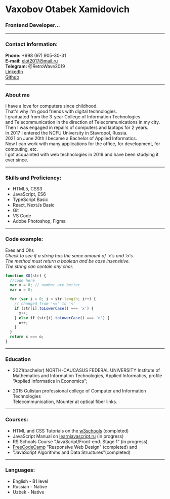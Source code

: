 # Vaxobov Otabek Xamidovich

### Frontend Developer...

---

### Contact information:

**Phone:** +998 (97) 905-30-31<br>
**E-mail:** elot2017@mail.ru<br>
**Telegram:** @RetroWave2019<br>
[LinkedIn](https://www.linkedin.com/in/otabek-vaxobov-8636b7146/)<br>
[Github](https://github.com/OtabekVaxobov)<br>

---

### About me

I have a love for computers since childhood.<br>
That's why I'm good friends with digital technologies.<br>
I graduated from the 3-year College of Information Technologies<br>
and Telecommunication in the direction of Telecommunications in my city.<br>
Then I was engaged in repairs of computers and laptops for 2 years.<br>
In 2017 I entered the NCFU University in Stavropol, Russia.<br>
2021 on June 20th I became a Bachelor of Applied Informatics.<br>
Now I can work with many applications for the office, for development, for computing, etc.<br>
I got acquainted with web technologies in 2019 and have been studying it ever since.<br>

---

### Skills and Proficiency:

- HTML5, CSS3
- JavaScript, ES6
- TypeScript Basic
- React, NextJs Basic
- Git
- VS Code
- Adobe Photoshop, Figma

---

### Code example:

Exes and Ohs<br>
_Check to see if a string has the same amount of 'x's and 'o's.<br>
The method must return a boolean and be case insensitive.<br>
The string can contain any char._ <br>

```javascript
function XO(str) {
  //code here
  var x = 0; // number are better
  var o = 0;

  for (var i = 0; i < str.length; i++) {
    // changed from '<=' to '<'
    if (str[i].toLowerCase() === 'x') {
      x++;
    } else if (str[i].toLowerCase() === 'o') {
      o++;
    }
  }
  return x === o;
}
```

---

### Education

- 2021(bachelor) NORTH-CAUCASUS FEDERAL UNIVERSITY
  Institute of Mathematics and Information Technologies, Applied Informatics, profile “Applied Informatics in Economics”;<br>

- 2015 Gulistan professional college of Computer and Information Technologies<br>
  Telecommunication, Mounter at optical fiber links.<br>

---

### Courses:

- HTML and CSS Tutorials on the [w3schools](https://www.w3schools.com/) (completed)<br>
- JavaScript Manual on [learnjavascript.ru](https://learn.javascript.ru/) (in progress)<br>
- RS Schools Course "JavaScript/Front-end. Stage 1" (in progress)<br>
- [FreeCodeCamp](https://www.freecodecamp.org/) "Responsive Web Design" (completed) and <br>
- "JavaScript Algorithms and Data Structures"(completed)<br>

---

### Languages:

- English \- B1 level<br>
- Russian \- Native<br>
- Uzbek \- Native<br>
